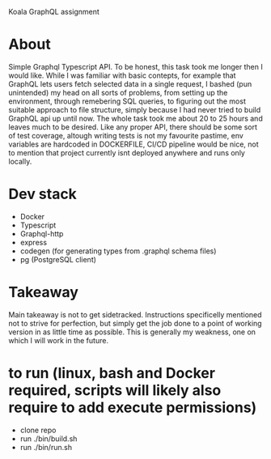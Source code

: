 Koala GraphQL assignment

# About
Simple Graphql Typescript API. To be honest, this task took me longer then I would like. While I was familiar with basic contepts, for example that GraphQL lets users fetch selected data in a single request, I bashed (pun unintended) my head on all sorts of problems, from setting up the environment, through remebering SQL queries, to figuring out the most suitable approach to file structure, simply because I had never tried to build GraphQL api up until now. 
The whole task took me about 20 to 25 hours and leaves much to be desired. Like any proper API, there should be some sort of test coverage, altough writing tests is not my favourite pastime, env variables are hardcoded in DOCKERFILE, CI/CD pipeline would be nice, not to mention that project currently isnt deployed anywhere and runs only locally.

# Dev stack
- Docker
- Typescript
- Graphql-http
- express
- codegen (for generating types from .graphql schema files)
- pg (PostgreSQL client)


# Takeaway
Main takeaway is not to get sidetracked. Instructions specificelly mentioned not to strive for perfection, but simply get the job done to a point of working version in as little time as possible. This is generally my weakness, one on which I will work in the future.

# to run (linux, bash and Docker required, scripts will likely also require to add execute permissions)
- clone repo
- run ./bin/build.sh
- run ./bin/run.sh
